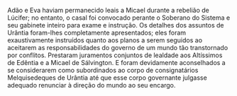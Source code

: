 ﻿Adão e Eva haviam permanecido leais a Micael durante a rebelião de Lúcifer; no entanto, o casal foi convocado perante o Soberano do Sistema e seu gabinete inteiro para exame e instrução. Os detalhes dos assuntos de Urântia foram-lhes completamente apresentados; eles foram exaustivamente instruídos quanto aos planos a serem seguidos ao aceitarem as responsabilidades do governo de um mundo tão transtornado por conflitos. Prestaram juramentos conjuntos de lealdade aos Altíssimos de Edêntia e a Micael de Sálvington. E foram devidamente aconselhados a se considerarem como subordinados ao corpo de consignatários Melquisedeques de Urântia até que esse corpo governante julgasse adequado renunciar à direção do mundo ao seu encargo.